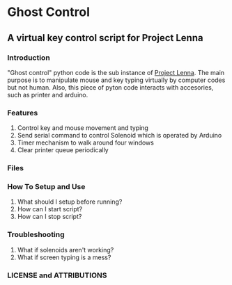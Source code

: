 # Ghost Control
## A virtual key control script for Project Lenna

### Introduction
"Ghost control" python code is the sub instance of [Project Lenna](https://www.facebook.com/events/617183741780951/?active_tab=highlights). The main purpose is to manipulate mouse and key typing virtually by computer codes but not human. Also, this piece of pyton code interacts with accesories, such as printer and arduino. 


### Features
1. Control key and mouse movement and typing
2. Send serial command to control Solenoid which is operated by Arduino
3. Timer mechanism to walk around four windows
4. Clear printer queue periodically

### Files

### How To Setup and Use
1. What should I setup before running?
2. How can I start script?
3. How can I stop script?


### Troubleshooting 
1. What if solenoids aren't working?
2. What if screen typing is a mess?

### LICENSE and ATTRIBUTIONS


